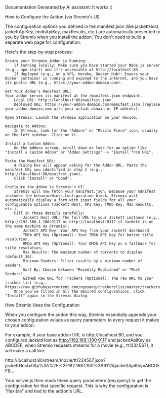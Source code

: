 Documentation Generated by Ai assistant:   It works :) 

How to Configure the Addon (via Stremio's UI)

The configuration options you defined in the manifest.json (like jackettHost, jackettApiKey, tmdbApiKey, maxResults, etc.) are automatically presented to you by Stremio when you install the addon. You don't need to build a separate web page for configuration.

Here's the step-by-step process:

    Ensure your Stremio Addon is Running:
        If running locally: Make sure you have started your Node.js server (e.g., npm start) and it's accessible at http://localhost:80.
        If deployed (e.g., on a VPS, Heroku, Docker Hub): Ensure your Docker container is running and exposed to the internet, and you have its public URL (e.g., https://your-addon-domain.com).

    Get Your Addon's Manifest URL:
    Your addon serves its manifest at the /manifest.json endpoint.
        Local URL: http://localhost:80/manifest.json
        Deployed URL: https://your-addon-domain.com/manifest.json (replace your-addon-domain.com with your actual domain or IP address).

    Open Stremio: Launch the Stremio application on your device.

    Navigate to Addons:
        In Stremio, look for the "Addons" or "Puzzle Piece" icon, usually on the left sidebar. Click on it.

    Install a Custom Addon:
        On the Addons screen, scroll down or look for an option like "Install a Custom Addon" or "Addon Settings" -> "Install from URL".

    Paste the Manifest URL:
        A dialog box will appear asking for the Addon URL. Paste the manifest URL you identified in step 2 (e.g., http://localhost:80/manifest.json).
        Click "Install" or "Load".

    Configure the Addon in Stremio's UI:
        Stremio will now fetch your manifest.json. Because your manifest includes the behaviorHints.configuration block, Stremio will automatically display a form with input fields for all your configurable options (Jackett Host, API Key, TMDb Key, Max Results, etc.).
        Fill in these details carefully:
            Jackett Host URL: The full URL to your Jackett instance (e.g., http://192.168.1.100:9117 or http://localhost:9117 if Jackett is on the same machine as Stremio).
            Jackett API Key: Your API key from your Jackett dashboard.
            TMDb API Key (Optional): Your TMDb API key for better title resolution.
            OMDb API Key (Optional): Your OMDb API key as a fallback for title resolution.
            Max Results: The maximum number of torrents to display (default 20).
            Minimum Seeders: Filter results by a minimum number of seeders.
            Sort By: Choose between "Recently Published" or "Most Seeders".
            GitHub Raw URL for Trackers (Optional): The raw URL to your tracker list (e.g., https://raw.githubusercontent.com/ngosang/trackerslist/master/trackers_all.txt).
        Once you've filled in all the desired configurations, click "Install" again in the Stremio dialog.

How Stremio Uses the Configuration

When you configure the addon this way, Stremio essentially appends your chosen configuration values as query parameters to every request it makes to your addon.

For example, if your base addon URL is http://localhost:80, and you configured jackettHost as http://192.168.1.100:9117 and jackettApiKey as ABCDEF, when Stremio requests streams for a movie (e.g., tt1234567), it will make a call like:

http://localhost:80/stream/movie/tt1234567.json?jackettHost=http%3A%2F%2F192.168.1.100%3A9117&jackettApiKey=ABCDEF&...

Your server.js then reads these query parameters (req.query) to get the configuration for that specific request. This is why the configuration is "flexible" and tied to the addon's URL.
